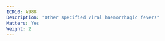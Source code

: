 ```yaml
---
ICD10: A988
Description: "Other specified viral haemorrhagic fevers"
Matters: Yes
Weight: 2
---
```


